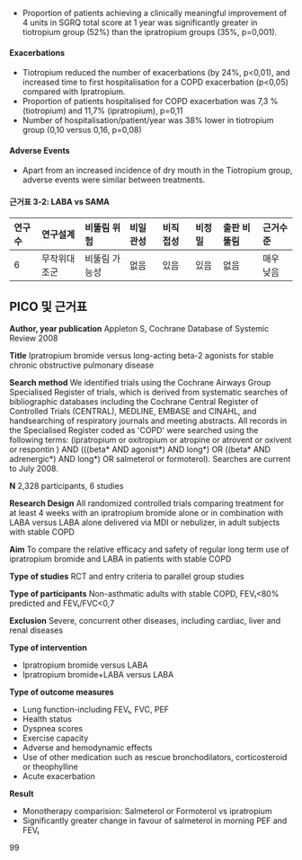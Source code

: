 - Proportion of patients achieving a clinically meaningful improvement of 4 units in SGRQ total score at 1 year was significantly greater in tiotropium group (52%) than the ipratropium groups (35%, p=0,001).

#### Exacerbations
- Tiotropium reduced the number of exacerbations (by 24%, p<0,01), and increased time to first hospitalisation for a COPD exacerbation (p<0,05) compared with Ipratropium.
- Proportion of patients hospitalised for COPD exacerbation was 7,3 % (tiotropium) and 11,7% (ipratropium), p=0,11
- Number of hospitalisation/patient/year was 38% lower in tiotropium group (0,10 versus 0,16, p=0,08)

#### Adverse Events
- Apart from an increased incidence of dry mouth in the Tiotropium group, adverse events were similar between treatments.

#### 근거표 3-2: LABA vs SAMA

| 연구수 | 연구설계 | 비뚤림 위험 | 비일관성 | 비직접성 | 비정밀 | 출판 비뚤림 | 근거수준 |
| :----- | :------- | :---------- | :------- | :------- | :------- | :---------- | :------- |
| 6      | 무작위대조군 | 비뚤림 가능성 | 없음     | 있음     | 있음     | 없음        | 매우 낮음 |

## PICO 및 근거표

**Author, year publication**
Appleton S, Cochrane Database of Systemic Review 2008

**Title**
Ipratropium bromide versus long-acting beta-2 agonists for stable chronic obstructive pulmonary disease

**Search method**
We identified trials using the Cochrane Airways Group Specialised Register of trials, which is derived from systematic searches of bibliographic databases including the Cochrane Central Register of Controlled Trials (CENTRAL), MEDLINE, EMBASE and CINAHL, and handsearching of respiratory journals and meeting abstracts. All records in the Specialised Register coded as 'COPD' were searched using the following terms: (ipratropium or oxitropium or atropine or atrovent or oxivent or respontin ) AND (((beta* AND agonist*) AND long*) OR ((beta* AND adrenergic*) AND long*) OR salmeterol or formoterol). Searches are current to July 2008.

**N**
2,328 participants, 6 studies

**Research Design**
All randomized controlled trials comparing treatment for at least 4 weeks with an ipratropium bromide alone or in combination with LABA versus LABA alone delivered via MDI or nebulizer, in adult subjects with stable COPD

**Aim**
To compare the relative efficacy and safety of regular long term use of ipratropium bromide and LABA in patients with stable COPD

**Type of studies**
RCT and entry criteria to parallel group studies

**Type of participants**
Non-asthmatic adults with stable COPD, FEV₁<80% predicted and FEV₁/FVC<0,7

**Exclusion**
Severe, concurrent other diseases, including cardiac, liver and renal diseases

**Type of intervention**
- Ipratropium bromide versus LABA
- Ipratropium bromide+LABA versus LABA

**Type of outcome measures**
- Lung function-including FEV₁, FVC, PEF
- Health status
- Dyspnea scores
- Exercise capacity
- Adverse and hemodynamic effects
- Use of other medication such as rescue bronchodilators, corticosteroid or theophylline
- Acute exacerbation

**Result**
- Monotherapy comparision: Salmeterol or Formoterol vs ipratropium
- Significantly greater change in favour of salmeterol in morning PEF and FEV₁

<PAGE>99